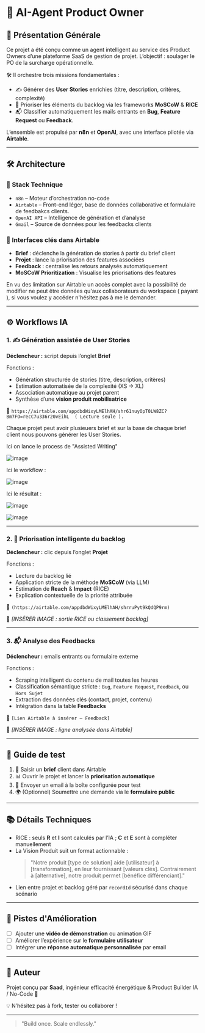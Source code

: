 # 🤖 AI-Agent Product Owner

## 🧭 Présentation Générale
Ce projet a été conçu comme un agent intelligent au service des Product Owners d’une plateforme SaaS de gestion de projet. L’objectif : soulager le PO de la surcharge opérationnelle.

🛠 Il orchestre trois missions fondamentales :

- ✍️ Générer des **User Stories** enrichies (titre, description, critères, complexité)
- 🚦 Prioriser les éléments du backlog via les frameworks **MoSCoW** & **RICE** 
- 📬 Classifier automatiquement les mails entrants en **Bug**, **Feature Request** ou **Feedback**.

L’ensemble est propulsé par **n8n** et **OpenAI**, avec une interface pilotée via **Airtable**.

---

## 🛠️ Architecture

### 🧩 Stack Technique
- `n8n` – Moteur d’orchestration no-code
- `Airtable` – Front-end léger, base de données collaborative et formulaire de feedbakcs clients.
- `OpenAI API` – Intelligence de génération et d’analyse
- `Gmail` – Source de données pour les feedbacks clients

### 🔗 Interfaces clés dans Airtable
- **Brief** : déclenche la génération de stories à partir du brief client
- **Projet** : lance la priorisation des features associées
- **Feedback** : centralise les retours analysés automatiquement
- **MoSCoW Prioritization** : Visualise les priorisations des features

En vu des limitation sur Airtable un accès complet avec la possibilité de modifier ne peut être données qu'aux collaborateurs du workspace ( payant ), si vous voulez y accéder n'hésitez pas à me le demander.

---

## ⚙️ Workflows IA

### 1. ✍️ Génération assistée de User Stories
**Déclencheur :** script depuis l’onglet **Brief**

Fonctions :
- Génération structurée de stories (titre, description, critères)
- Estimation automatisée de la complexité (XS → XL)
- Association automatique au projet parent
- Synthèse d’une **vision produit mobilisatrice**

📌 `https://airtable.com/appdbdWixyLMElhAH/shr61nuyOpT0LW8ZC?Bm7FO=recC7u336r20vEihL  ( Lecture seule ).`

Chaque projet peut avoir plusieuers brief et sur la base de chaque brief client nous pouvons générer les User Stories.

Ici on lance le process de "Assisted Writing"


![image](https://github.com/user-attachments/assets/fd6a2fe1-d05b-4008-bf6e-9d75818330ce)


Ici le workflow : 

![image](https://github.com/user-attachments/assets/75fa5f9f-c864-49ff-ad5c-37e658506ac0)



Ici le résultat : 

![image](https://github.com/user-attachments/assets/c3ab484f-f372-4e3b-9554-4d5027464b3e)


![image](https://github.com/user-attachments/assets/7b9f9659-1aa6-4ec5-93f0-fbb9bbcf85ad)


---

### 2. 🚦 Priorisation intelligente du backlog
**Déclencheur :** clic depuis l’onglet **Projet**

Fonctions :
- Lecture du backlog lié
- Application stricte de la méthode **MoSCoW** (via LLM)
- Estimation de **Reach** & **Impact** (RICE)
- Explication contextuelle de la priorité attribuée

📌 `(https://airtable.com/appdbdWixyLMElhAH/shrruPyt9kQdQP9rm)`

📸 *[INSÉRER IMAGE : sortie RICE ou classement backlog]*

---

### 3. 📬 Analyse des Feedbacks
**Déclencheur :** emails entrants ou formulaire externe

Fonctions :
- Scraping intelligent du contenu de mail toutes les heures
- Classification sémantique stricte : `Bug`, `Feature Request`, `Feedback`, ou `Hors Sujet`
- Extraction des données clés (contact, projet, contenu)
- Intégration dans la table **Feedbacks**

📌 `[Lien Airtable à insérer – Feedback]`

📸 *[INSÉRER IMAGE : ligne analysée dans Airtable]*

---

## 🧪 Guide de test

1. 🧾 Saisir un **brief** client dans Airtable
2. 📊 Ouvrir le projet et lancer la **priorisation automatique**
3. 📩 Envoyer un email à la boîte configurée pour test
4. 🌍 (Optionnel) Soumettre une demande via le **formulaire public**

---

## 📚 Détails Techniques
- RICE : seuls **R** et **I** sont calculés par l’IA ; **C** et **E** sont à compléter manuellement
- La Vision Produit suit un format actionnable :
  > "Notre produit [type de solution] aide [utilisateur] à [transformation], en leur fournissant [valeurs clés]. Contrairement à [alternative], notre produit permet [bénéfice différenciant]."
- Lien entre projet et backlog géré par `recordId` sécurisé dans chaque scénario

---

## 🧠 Pistes d'Amélioration
- [ ] Ajouter une **vidéo de démonstration** ou animation GIF
- [ ] Améliorer l’expérience sur le **formulaire utilisateur**
- [ ] Intégrer une **réponse automatique personnalisée** par email

---

## 👤 Auteur
Projet conçu par **Saad**, ingénieur efficacité énergétique & Product Builder IA / No-Code 🚀

💡 N’hésitez pas à fork, tester ou collaborer !

---

> "Build once. Scale endlessly."
